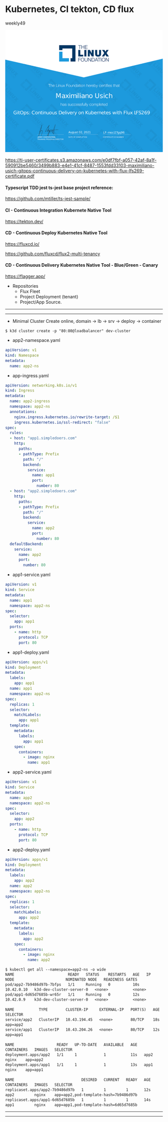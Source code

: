 # Kubernetes, CI tekton, CD flux
weekly49

[![GitOps Continuous Delivery on Kubernetes with Flux lfs269 Certificate, Linux Fundation](https://raw.githubusercontent.com/maximilianou/weekly49/main/share/maximiliano-usich-gitops-continuous-delivery-on-kubernetes-with-flux-lfs269-certificate.png)](https://raw.githubusercontent.com/maximilianou/weekly49/main/share/maximiliano-usich-gitops-continuous-delivery-on-kubernetes-with-flux-lfs269-certificate.png)

<https://ti-user-certificates.s3.amazonaws.com/e0df7fbf-a057-42af-8a1f-590912be5460/3499b883-e4e1-41cf-8487-1553fdd33103-maximiliano-usich-gitops-continuous-delivery-on-kubernetes-with-flux-lfs269-certificate.pdf>

#### Typescript TDD jest ts-jest base project reference:
<https://github.com/mtiller/ts-jest-sample/>

#### CI - Continuous Integration Kubernete Native Tool
<https://tekton.dev/>

#### CD - Continuous Deploy Kubernetes Native Tool
<https://fluxcd.io/>

<https://github.com/fluxcd/flux2-multi-tenancy>

#### CD - Continuous Delivery Kubernetes Native Tool - Blue/Green - Canary
<https://flagger.app/>


- Repositories
  - Flux Fleet
  - Project Deployment (tenant)
  - Project/App Source.
----
----
- Minimal Cluster Create online, domain -> lb -> srv -> deploy -> container
```
$ k3d cluster create -p "80:80@loadbalancer" dev-cluster
```
- app2-namespace.yaml
```yaml
apiVersion: v1
kind: Namespace
metadata:
  name: app2-ns
```
- app-ingress.yaml
```yaml
apiVersion: networking.k8s.io/v1
kind: Ingress
metadata:
  name: app2-ingress
  namespace: app2-ns
  annotations:
    nginx.ingress.kubernetes.io/rewrite-target: /$1  
    ingress.kubernetes.io/ssl-redirect: "false"    
spec:
  rules:
  - host: "app1.simpledoers.com"
    http:
      paths:
      - pathType: Prefix
        path: "/"
        backend:
          service:
            name: app1
            port:
              number: 80
  - host: "app2.simpledoers.com"
    http:
      paths:
      - pathType: Prefix
        path: "/"
        backend:
          service:
            name: app2
            port:
              number: 80
  defaultBackend:
    service:
      name: app2
      port:
        number: 80
```
- app1-service.yaml
```yaml
apiVersion: v1
kind: Service
metadata:
  name: app1
  namespace: app2-ns
spec:
  selector:
    app: app1
  ports:
    - name: http
      protocol: TCP
      port: 80
```
- app1-deploy.yaml
```yaml
apiVersion: apps/v1
kind: Deployment
metadata:
  labels:
    app: app1
  name: app1
  namespace: app2-ns
spec:
  replicas: 1
  selector:
    matchLabels:
      app: app1
  template:
    metadata:
      labels:
        app: app1
    spec:
      containers:
        - image: nginx
          name: app1
```
- app2-service.yaml
```yaml
apiVersion: v1
kind: Service
metadata:
  name: app2
  namespace: app2-ns
spec:
  selector:
    app: app2
  ports:
    - name: http
      protocol: TCP
      port: 80
```
- app2-deploy.yaml
```yaml
apiVersion: apps/v1
kind: Deployment
metadata:
  labels:
    app: app2
  name: app2
  namespace: app2-ns
spec:
  replicas: 1
  selector:
    matchLabels:
      app: app2
  template:
    metadata:
      labels:
        app: app2
    spec:
      containers:
        - image: nginx
          name: app2
```

```
$ kubectl get all --namespace=app2-ns -o wide
NAME                        READY   STATUS    RESTARTS   AGE   IP           NODE                       NOMINATED NODE   READINESS GATES
pod/app2-7b9486d97b-7bfps   1/1     Running   0          10s   10.42.0.10   k3d-dev-cluster-server-0   <none>           <none>
pod/app1-6d65d7685b-wr65r   1/1     Running   0          12s   10.42.0.9    k3d-dev-cluster-server-0   <none>           <none>

NAME           TYPE        CLUSTER-IP     EXTERNAL-IP   PORT(S)   AGE   SELECTOR
service/app2   ClusterIP   10.43.194.45   <none>        80/TCP    18s   app=app2
service/app1   ClusterIP   10.43.204.26   <none>        80/TCP    12s   app=app1

NAME                   READY   UP-TO-DATE   AVAILABLE   AGE   CONTAINERS   IMAGES   SELECTOR
deployment.apps/app2   1/1     1            1           11s   app2         nginx    app=app2
deployment.apps/app1   1/1     1            1           13s   app1         nginx    app=app1

NAME                              DESIRED   CURRENT   READY   AGE   CONTAINERS   IMAGES   SELECTOR
replicaset.apps/app2-7b9486d97b   1         1         1       12s   app2         nginx    app=app2,pod-template-hash=7b9486d97b
replicaset.apps/app1-6d65d7685b   1         1         1       14s   app1         nginx    app=app1,pod-template-hash=6d65d7685b
```
----
----
